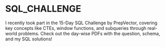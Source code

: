 # SQL_CHALLENGE
 I recently took part in the 15-Day SQL Challenge by PrepVector, covering key concepts like CTEs, window functions, and subqueries through real-world problems.  Check out the day-wise PDFs with the question, schema, and my SQL solutions!
